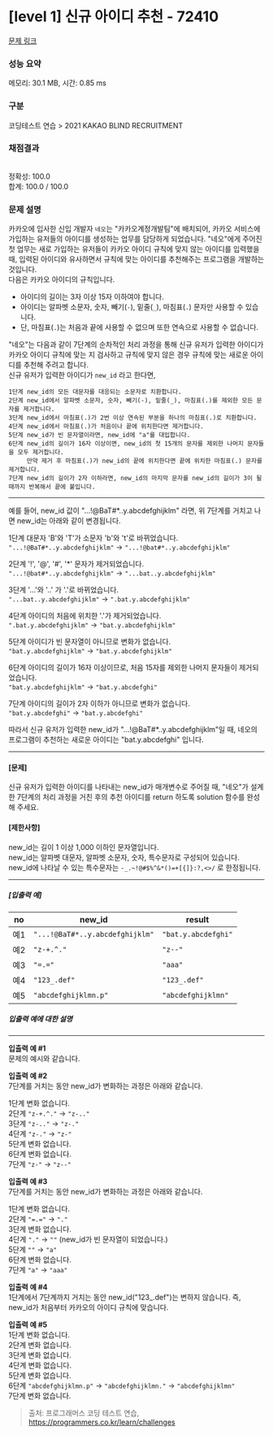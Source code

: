 # [level 1] 신규 아이디 추천 - 72410 

[문제 링크](https://school.programmers.co.kr/learn/courses/30/lessons/72410) 

### 성능 요약

메모리: 30.1 MB, 시간: 0.85 ms

### 구분

코딩테스트 연습 > 2021 KAKAO BLIND RECRUITMENT

### 채점결과

<br/>정확성: 100.0<br/>합계: 100.0 / 100.0

### 문제 설명

<p style="user-select: auto;">카카오에 입사한 신입 개발자 <code style="user-select: auto;">네오</code>는 "카카오계정개발팀"에 배치되어, 카카오 서비스에 가입하는 유저들의 아이디를 생성하는 업무를 담당하게 되었습니다. "네오"에게 주어진 첫 업무는 새로 가입하는 유저들이 카카오 아이디 규칙에 맞지 않는 아이디를 입력했을 때, 입력된 아이디와 유사하면서 규칙에 맞는 아이디를 추천해주는 프로그램을 개발하는 것입니다.<br style="user-select: auto;">
다음은 카카오 아이디의 규칙입니다.</p>

<ul style="user-select: auto;">
<li style="user-select: auto;">아이디의 길이는 3자 이상 15자 이하여야 합니다.</li>
<li style="user-select: auto;">아이디는 알파벳 소문자, 숫자, 빼기(<code style="user-select: auto;">-</code>), 밑줄(<code style="user-select: auto;">_</code>), 마침표(<code style="user-select: auto;">.</code>) 문자만 사용할 수 있습니다.</li>
<li style="user-select: auto;">단, 마침표(<code style="user-select: auto;">.</code>)는 처음과 끝에 사용할 수 없으며 또한 연속으로 사용할 수 없습니다.</li>
</ul>

<p style="user-select: auto;">"네오"는 다음과 같이 7단계의 순차적인 처리 과정을 통해 신규 유저가 입력한 아이디가 카카오 아이디 규칙에 맞는 지 검사하고 규칙에 맞지 않은 경우 규칙에 맞는 새로운 아이디를 추천해 주려고 합니다.<br style="user-select: auto;">
신규 유저가 입력한 아이디가 <code style="user-select: auto;">new_id</code> 라고 한다면,</p>
<div class="highlight" style="user-select: auto;"><pre class="codehilite" style="user-select: auto;"><code style="user-select: auto;">1단계 new_id의 모든 대문자를 대응되는 소문자로 치환합니다.
2단계 new_id에서 알파벳 소문자, 숫자, 빼기(-), 밑줄(_), 마침표(.)를 제외한 모든 문자를 제거합니다.
3단계 new_id에서 마침표(.)가 2번 이상 연속된 부분을 하나의 마침표(.)로 치환합니다.
4단계 new_id에서 마침표(.)가 처음이나 끝에 위치한다면 제거합니다.
5단계 new_id가 빈 문자열이라면, new_id에 "a"를 대입합니다.
6단계 new_id의 길이가 16자 이상이면, new_id의 첫 15개의 문자를 제외한 나머지 문자들을 모두 제거합니다.
     만약 제거 후 마침표(.)가 new_id의 끝에 위치한다면 끝에 위치한 마침표(.) 문자를 제거합니다.
7단계 new_id의 길이가 2자 이하라면, new_id의 마지막 문자를 new_id의 길이가 3이 될 때까지 반복해서 끝에 붙입니다.
</code></pre></div>
<hr style="user-select: auto;">

<p style="user-select: auto;">예를 들어, new_id 값이 "...!@BaT#*..y.abcdefghijklm" 라면, 위 7단계를 거치고 나면 new_id는 아래와 같이 변경됩니다.</p>

<p style="user-select: auto;">1단계 대문자 'B'와 'T'가 소문자 'b'와 't'로 바뀌었습니다.<br style="user-select: auto;">
<code style="user-select: auto;">"...!@BaT#*..y.abcdefghijklm"</code> → <code style="user-select: auto;">"...!@bat#*..y.abcdefghijklm"</code></p>

<p style="user-select: auto;">2단계 '!', '@', '#', '*' 문자가 제거되었습니다.<br style="user-select: auto;">
<code style="user-select: auto;">"...!@bat#*..y.abcdefghijklm"</code> → <code style="user-select: auto;">"...bat..y.abcdefghijklm"</code></p>

<p style="user-select: auto;">3단계 '...'와 '..' 가 '.'로 바뀌었습니다.<br style="user-select: auto;">
<code style="user-select: auto;">"...bat..y.abcdefghijklm"</code> → <code style="user-select: auto;">".bat.y.abcdefghijklm"</code></p>

<p style="user-select: auto;">4단계 아이디의 처음에 위치한 '.'가 제거되었습니다.<br style="user-select: auto;">
<code style="user-select: auto;">".bat.y.abcdefghijklm"</code> → <code style="user-select: auto;">"bat.y.abcdefghijklm"</code></p>

<p style="user-select: auto;">5단계 아이디가 빈 문자열이 아니므로 변화가 없습니다.<br style="user-select: auto;">
<code style="user-select: auto;">"bat.y.abcdefghijklm"</code> → <code style="user-select: auto;">"bat.y.abcdefghijklm"</code></p>

<p style="user-select: auto;">6단계 아이디의 길이가 16자 이상이므로, 처음 15자를 제외한 나머지 문자들이 제거되었습니다.<br style="user-select: auto;">
<code style="user-select: auto;">"bat.y.abcdefghijklm"</code> → <code style="user-select: auto;">"bat.y.abcdefghi"</code></p>

<p style="user-select: auto;">7단계 아이디의 길이가 2자 이하가 아니므로 변화가 없습니다.<br style="user-select: auto;">
<code style="user-select: auto;">"bat.y.abcdefghi"</code> → <code style="user-select: auto;">"bat.y.abcdefghi"</code></p>

<p style="user-select: auto;">따라서 신규 유저가 입력한 new_id가 "...!@BaT#*..y.abcdefghijklm"일 때, 네오의 프로그램이 추천하는 새로운 아이디는 "bat.y.abcdefghi" 입니다.</p>

<hr style="user-select: auto;">

<h4 style="user-select: auto;"><strong style="user-select: auto;">[문제]</strong></h4>

<p style="user-select: auto;">신규 유저가 입력한 아이디를 나타내는 new_id가 매개변수로 주어질 때, "네오"가 설계한 7단계의 처리 과정을 거친 후의 추천 아이디를 return 하도록 solution 함수를 완성해 주세요.</p>

<h4 style="user-select: auto;"><strong style="user-select: auto;">[제한사항]</strong></h4>

<p style="user-select: auto;">new_id는 길이 1 이상 1,000 이하인 문자열입니다.<br style="user-select: auto;">
new_id는 알파벳 대문자, 알파벳 소문자, 숫자, 특수문자로 구성되어 있습니다.<br style="user-select: auto;">
new_id에 나타날 수 있는 특수문자는 <code style="user-select: auto;">-_.~!@#$%^&amp;*()=+[{]}:?,&lt;&gt;/</code> 로 한정됩니다.</p>

<hr style="user-select: auto;">

<h5 style="user-select: auto;"><strong style="user-select: auto;">[입출력 예]</strong></h5>
<table class="table" style="user-select: auto;">
        <thead style="user-select: auto;"><tr style="user-select: auto;">
<th style="user-select: auto;">no</th>
<th style="user-select: auto;">new_id</th>
<th style="user-select: auto;">result</th>
</tr>
</thead>
        <tbody style="user-select: auto;"><tr style="user-select: auto;">
<td style="user-select: auto;">예1</td>
<td style="user-select: auto;"><code style="user-select: auto;">"...!@BaT#*..y.abcdefghijklm"</code></td>
<td style="user-select: auto;"><code style="user-select: auto;">"bat.y.abcdefghi"</code></td>
</tr>
<tr style="user-select: auto;">
<td style="user-select: auto;">예2</td>
<td style="user-select: auto;"><code style="user-select: auto;">"z-+.^."</code></td>
<td style="user-select: auto;"><code style="user-select: auto;">"z--"</code></td>
</tr>
<tr style="user-select: auto;">
<td style="user-select: auto;">예3</td>
<td style="user-select: auto;"><code style="user-select: auto;">"=.="</code></td>
<td style="user-select: auto;"><code style="user-select: auto;">"aaa"</code></td>
</tr>
<tr style="user-select: auto;">
<td style="user-select: auto;">예4</td>
<td style="user-select: auto;"><code style="user-select: auto;">"123_.def"</code></td>
<td style="user-select: auto;"><code style="user-select: auto;">"123_.def"</code></td>
</tr>
<tr style="user-select: auto;">
<td style="user-select: auto;">예5</td>
<td style="user-select: auto;"><code style="user-select: auto;">"abcdefghijklmn.p"</code></td>
<td style="user-select: auto;"><code style="user-select: auto;">"abcdefghijklmn"</code></td>
</tr>
</tbody>
      </table>
<h5 style="user-select: auto;"><strong style="user-select: auto;">입출력 예에 대한 설명</strong></h5>

<hr style="user-select: auto;">

<p style="user-select: auto;"><strong style="user-select: auto;">입출력 예 #1</strong><br style="user-select: auto;">
문제의 예시와 같습니다.</p>

<p style="user-select: auto;"><strong style="user-select: auto;">입출력 예 #2</strong><br style="user-select: auto;">
7단계를 거치는 동안 new_id가 변화하는 과정은 아래와 같습니다.</p>

<p style="user-select: auto;">1단계 변화 없습니다.<br style="user-select: auto;">
2단계 <code style="user-select: auto;">"z-+.^."</code> → <code style="user-select: auto;">"z-.."</code><br style="user-select: auto;">
3단계 <code style="user-select: auto;">"z-.."</code> → <code style="user-select: auto;">"z-."</code><br style="user-select: auto;">
4단계 <code style="user-select: auto;">"z-."</code> → <code style="user-select: auto;">"z-"</code><br style="user-select: auto;">
5단계 변화 없습니다.<br style="user-select: auto;">
6단계 변화 없습니다.<br style="user-select: auto;">
7단계 <code style="user-select: auto;">"z-"</code> → <code style="user-select: auto;">"z--"</code></p>

<p style="user-select: auto;"><strong style="user-select: auto;">입출력 예 #3</strong><br style="user-select: auto;">
7단계를 거치는 동안 new_id가 변화하는 과정은 아래와 같습니다.</p>

<p style="user-select: auto;">1단계 변화 없습니다.<br style="user-select: auto;">
2단계 <code style="user-select: auto;">"=.="</code> → <code style="user-select: auto;">"."</code><br style="user-select: auto;">
3단계 변화 없습니다.<br style="user-select: auto;">
4단계 <code style="user-select: auto;">"."</code> → <code style="user-select: auto;">""</code> (new_id가 빈 문자열이 되었습니다.)<br style="user-select: auto;">
5단계 <code style="user-select: auto;">""</code> → <code style="user-select: auto;">"a"</code><br style="user-select: auto;">
6단계 변화 없습니다.<br style="user-select: auto;">
7단계 <code style="user-select: auto;">"a"</code> → <code style="user-select: auto;">"aaa"</code></p>

<p style="user-select: auto;"><strong style="user-select: auto;">입출력 예 #4</strong><br style="user-select: auto;">
1단계에서 7단계까지 거치는 동안 new_id("123_.def")는 변하지 않습니다. 즉, new_id가 처음부터 카카오의 아이디 규칙에 맞습니다.</p>

<p style="user-select: auto;"><strong style="user-select: auto;">입출력 예 #5</strong><br style="user-select: auto;">
1단계 변화 없습니다.<br style="user-select: auto;">
2단계 변화 없습니다.<br style="user-select: auto;">
3단계 변화 없습니다.<br style="user-select: auto;">
4단계 변화 없습니다.<br style="user-select: auto;">
5단계 변화 없습니다.<br style="user-select: auto;">
6단계 <code style="user-select: auto;">"abcdefghijklmn.p"</code> → <code style="user-select: auto;">"abcdefghijklmn."</code> → <code style="user-select: auto;">"abcdefghijklmn"</code><br style="user-select: auto;">
7단계 변화 없습니다.</p>


> 출처: 프로그래머스 코딩 테스트 연습, https://programmers.co.kr/learn/challenges